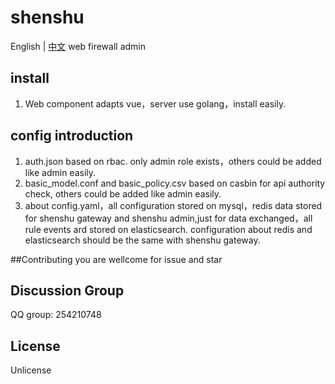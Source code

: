 # shenshu
English | [中文](./README.md)
web firewall admin

## install
1. Web component adapts vue，server use golang，install easily.

## config introduction
1. auth.json based on rbac. only admin role exists，others could be added like admin easily.
2. basic_model.conf and basic_policy.csv based on casbin for api authority check, others could be added like admin easily.
3. about config.yaml，all configuration stored on mysql，redis data stored for shenshu gateway and
shenshu admin,just for data exchanged，all rule events ard stored on elasticsearch.
configuration about redis and elasticsearch should be the same with shenshu gateway.

##Contributing
you are wellcome for issue and star

## Discussion Group
QQ group: 254210748

## License
Unlicense



